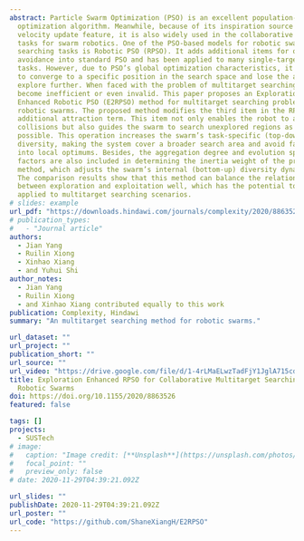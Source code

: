 ```yaml
---
abstract: Particle Swarm Optimization (PSO) is an excellent population-based
  optimization algorithm. Meanwhile, because of its inspiration source and the
  velocity update feature, it is also widely used in the collaborative searching
  tasks for swarm robotics. One of the PSO-based models for robotic swarm
  searching tasks is Robotic PSO (RPSO). It adds additional items for obstacle
  avoidance into standard PSO and has been applied to many single-target search
  tasks. However, due to PSO’s global optimization characteristics, it is easy
  to converge to a specific position in the search space and lose the ability to
  explore further. When faced with the problem of multitarget searching, it may
  become inefficient or even invalid. This paper proposes an Exploration
  Enhanced Robotic PSO (E2RPSO) method for multitarget searching problems for
  robotic swarms. The proposed method modifies the third item in the RPSO as an
  additional attraction term. This item not only enables the robot to avoid
  collisions but also guides the swarm to search unexplored regions as much as
  possible. This operation increases the swarm’s task-specific (top-down)
  diversity, making the system cover a broader search area and avoid falling
  into local optimums. Besides, the aggregation degree and evolution speed
  factors are also included in determining the inertia weight of the proposed
  method, which adjusts the swarm’s internal (bottom-up) diversity dynamically.
  The comparison results show that this method can balance the relationship
  between exploration and exploitation well, which has the potential to be
  applied to multitarget searching scenarios.
# slides: example
url_pdf: "https://downloads.hindawi.com/journals/complexity/2020/8863526.pdf"
# publication_types:
#   - "Journal article"
authors:
  - Jian Yang
  - Ruilin Xiong
  - Xinhao Xiang
  - and Yuhui Shi
author_notes:
  - Jian Yang
  - Ruilin Xiong
  - and Xinhao Xiang contributed equally to this work
publication: Complexity, Hindawi
summary: "An multitarget searching method for robotic swarms."

url_dataset: ""
url_project: ""
publication_short: ""
url_source: ""
url_video: "https://drive.google.com/file/d/1-4rLMaELwzTadFjY1JglA715cdTOvUFk/view?usp=sharing"
title: Exploration Enhanced RPSO for Collaborative Multitarget Searching of
  Robotic Swarms
doi: https://doi.org/10.1155/2020/8863526
featured: false

tags: []
projects:
  - SUSTech
# image:
#   caption: "Image credit: [**Unsplash**](https://unsplash.com/photos/pLCdAaMFLTE)"
#   focal_point: ""
#   preview_only: false
# date: 2020-11-29T04:39:21.092Z

url_slides: ""
publishDate: 2020-11-29T04:39:21.092Z
url_poster: ""
url_code: "https://github.com/ShaneXiangH/E2RPSO"
---
```


<!-- {{% callout note %}}
Click the *Cite* button above to demo the feature to enable visitors to import publication metadata into their reference management software.
{{% /callout %}}

{{% callout note %}}
Create your slides in Markdown - click the *Slides* button to check out the example.
{{% /callout %}} -->

<!-- Supplementary notes can be added here, including [code, math, and images](https://wowchemy.com/docs/writing-markdown-latex/). -->
